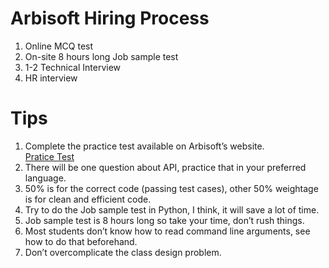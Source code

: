 # Arbisoft Hiring Process
1. Online MCQ test
2. On-site 8 hours long Job sample test
3. 1-2 Technical Interview
4. HR interview

# Tips
1. Complete the practice test available on Arbisoft’s website.  
[Pratice Test](https://freshgradhiring.arbisoft.com/past-results.html)
2. There will be one question about API, practice that in your preferred language.
3. 50% is for the correct code (passing test cases), other 50% weightage is for clean and efficient code.
4. Try to do the Job sample test in Python, I think, it will save a lot of time.
5. Job sample test is 8 hours long so take your time, don’t rush things.
6. Most students don’t know how to read command line arguments, see how to do that beforehand.
7. Don’t overcomplicate the class design problem.
